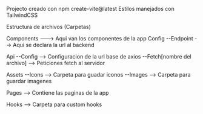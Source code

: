 Projecto creado con npm create-vite@latest
Estilos manejados con TailwindCSS

Estructura de archivos (Carpetas)

Components ---> Aqui van los componentes de la app
Config
--Endpoint --> Aqui se declara la url al backend

Api
--Config --> Configuracion de la url base de axios
--Fetch[nombre del archivo] --> Peticiones fetch al servidor

Assets
--Icons --> Carpeta para guadar iconos
--Images --> Carpeta para guardar imagenes

Pages --> Contiene las paginas de la app

Hooks --> Carpeta para custom hooks
